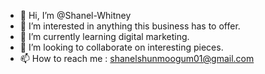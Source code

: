 - 👋 Hi, I’m @Shanel-Whitney
- 👀 I’m interested in anything this business has to offer. 
- 🌱 I’m currently learning digital marketing. 
- 💞️ I’m looking to collaborate on interesting pieces. 
- 📫 How to reach me : shanelshunmoogum01@gmail.com

<!---
Shanel-Whitney/Shanel-Whitney is a ✨ special ✨ repository because its `README.md` (this file) appears on your GitHub profile.
You can click the Preview link to take a look at your changes.
--->
